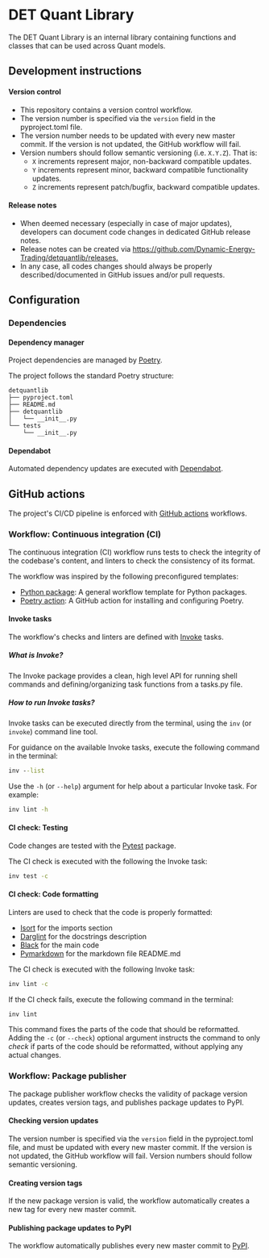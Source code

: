 # DET Quant Library

The DET Quant Library is an internal library containing functions and classes that can be used
across Quant models.

## Development instructions

#### Version control

- This repository contains a version control workflow.
- The version number is specified via the `version` field in the pyproject.toml file.
- The version number needs to be updated with every new master commit. If the version is not
  updated, the GitHub workflow will fail.
- Version numbers should follow semantic versioning (i.e. `X.Y.Z`). That is:
  - `X` increments represent major, non-backward compatible updates.
  - `Y` increments represent minor, backward compatible functionality updates.
  - `Z` increments represent patch/bugfix, backward compatible updates.

#### Release notes

- When deemed necessary (especially in case of major updates), developers can document code
  changes in dedicated GitHub release notes.
- Release notes can be created via
  <https://github.com/Dynamic-Energy-Trading/detquantlib/releases.>
- In any case, all codes changes should always be properly described/documented in GitHub
  issues and/or pull requests.

## Configuration

### Dependencies

#### Dependency manager

Project dependencies are managed by [Poetry](https://python-poetry.org/).

The project follows the standard Poetry structure:

```
detquantlib
├── pyproject.toml
├── README.md
├── detquantlib
│   └── __init__.py
└── tests
    └── __init__.py
```

#### Dependabot

Automated dependency updates are executed with
[Dependabot](https://docs.github.com/en/code-security/dependabot).

## GitHub actions

The project's CI/CD pipeline is enforced with [GitHub actions](https://docs.github.com/en/actions)
workflows.

### Workflow: Continuous integration (CI)

The continuous integration (CI) workflow runs tests to check the integrity of the codebase's 
content, and linters to check the consistency of its format.

The workflow was inspired by the following preconfigured templates:

- [Python package](https://github.com/actions/starter-workflows/blob/main/ci/python-package.yml):
  A general workflow template for Python packages.
- [Poetry action](https://github.com/marketplace/actions/install-poetry-action): A GitHub action
  for installing and configuring Poetry.

#### Invoke tasks

The workflow's checks and linters are defined with [Invoke](https://www.pyinvoke.org/) tasks.

##### What is Invoke?

The Invoke package provides a clean, high level API for running shell commands and 
defining/organizing task functions from a tasks.py file.

##### How to run Invoke tasks?

Invoke tasks can be executed directly from the terminal, using the `inv` (or `invoke`)
command line tool.

For guidance on the available Invoke tasks, execute the following command in the terminal:

```cmd
inv --list
```

Use the `-h` (or `--help`) argument for help about a particular Invoke task. For example:

```cmd
inv lint -h
```

#### CI check: Testing

Code changes are tested with the [Pytest](https://github.com/pytest-dev/pytest) package.

The CI check is executed with the following the Invoke task:

```cmd
inv test -c
```

#### CI check: Code formatting

Linters are used to check that the code is properly formatted:

- [Isort](https://github.com/timothycrosley/isort) for the imports section
- [Darglint](https://github.com/terrencepreilly/darglint) for the docstrings description
- [Black](https://github.com/psf/black) for the main code
- [Pymarkdown](https://github.com/jackdewinter/pymarkdown) for the markdown file README.md

The CI check is executed with the following Invoke task:

```cmd
inv lint -c
```

If the CI check fails, execute the following command in the terminal:

```cmd
inv lint
```

This command fixes the parts of the code that should be reformatted. Adding the `-c` (or
`--check`) optional argument instructs the command to only _check_ if parts of the code should be
reformatted, without applying any actual changes.

### Workflow: Package publisher

The package publisher workflow checks the validity of package version updates, creates version
tags, and publishes package updates to PyPI.

#### Checking version updates

The version number is specified via the `version` field in the pyproject.toml file, and must be
updated with every new master commit. If the version is not updated, the GitHub workflow will
fail. Version numbers should follow semantic versioning.

#### Creating version tags

If the new package version is valid, the workflow automatically creates a new tag for every new
master commit.

#### Publishing package updates to PyPI

The workflow automatically publishes every new master commit to 
[PyPI](https://pypi.org/project/detquantlib/).
